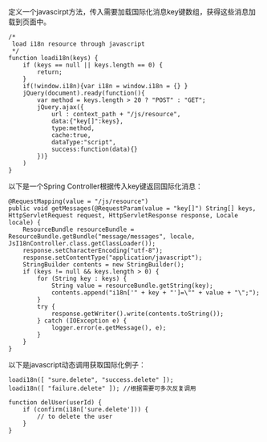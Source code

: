 <!---
markmeta_author: wongoo
markmeta_date: 2014-01-24 01:53:29+00:00
excerpt: Javascript动态加载国际化内容
slug: javascript-dynamic-load-i18n
markmeta_title: Javascript动态加载国际化内容
wordpress_id: 586
markmeta_categories: Experience
markmeta_tags: i18n,international,Javascript
-->

定义一个javascirpt方法，传入需要加载国际化消息key键数组，获得这些消息加载到页面中。

    
    /*
     load i18n resource through javascript
     */
    function loadi18n(keys) {
    	if (keys == null || keys.length == 0) {
    		return;
    	}
    	if(!window.i18n){var i18n = window.i18n = {} }
    	jQuery(document).ready(function(){
    		var method = keys.length > 20 ? "POST" : "GET";
    		jQuery.ajax({
    			url : context_path + "/js/resource",
    			data:{"key[]":keys},
    			type:method,
    			cache:true,
    			dataType:"script",
    			success:function(data){}
    		})}
    	)
    }


以下是一个Spring Controller根据传入key键返回国际化消息：

    
    @RequestMapping(value = "/js/resource")
    public void getMessages(@RequestParam(value = "key[]") String[] keys, HttpServletRequest request, HttpServletResponse response, Locale locale) {
    	ResourceBundle resourceBundle = ResourceBundle.getBundle("message/messages", locale, JsI18nController.class.getClassLoader());
    	response.setCharacterEncoding("utf-8");
    	response.setContentType("application/javascript");
    	StringBuilder contents = new StringBuilder();
    	if (keys != null && keys.length > 0) {
    		for (String key : keys) {
    			String value = resourceBundle.getString(key);
    			contents.append("i18n['" + key + "']=\"" + value + "\";");
    		}
    		try {
    			response.getWriter().write(contents.toString());
    		} catch (IOException e) {
    			logger.error(e.getMessage(), e);
    		}
    	}	
    }


以下是javascript动态调用获取国际化例子：

    
    loadi18n([ "sure.delete", "success.delete" ]);
    loadi18n([ "failure.delete" ]); //根据需要可多次反复调用
    
    function delUser(userId) {
    	if (confirm(i18n['sure.delete'])) {
    		// to delete the user
    	}
    }
    

